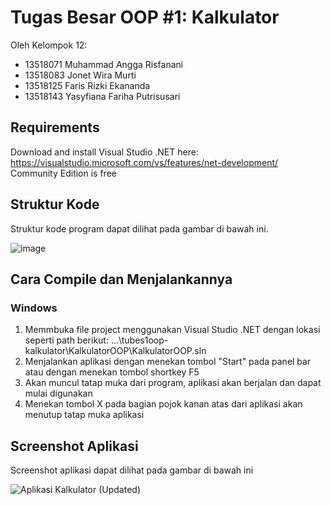 # Tugas Besar OOP #1: Kalkulator
Oleh Kelompok 12:
- 13518071 Muhammad Angga Risfanani
- 13518083 Jonet Wira Murti
- 13518125 Faris Rizki Ekananda
- 13518143 Yasyfiana Fariha Putrisusari

## Requirements
Download and install Visual Studio .NET here:
https://visualstudio.microsoft.com/vs/features/net-development/
Community Edition is free

## Struktur Kode
Struktur kode program dapat dilihat pada gambar di bawah ini.

![image](https://user-images.githubusercontent.com/54386098/77262185-dcaef780-6cc6-11ea-821c-c50cb8c09790.png)

## Cara Compile dan Menjalankannya
### Windows
1. Memmbuka file project menggunakan Visual Studio .NET dengan lokasi seperti path berikut: ...\tubes1oop-kalkulator\KalkulatorOOP\KalkulatorOOP.sln
2. Menjalankan aplikasi dengan menekan tombol "Start" pada panel bar atau dengan menekan tombol shortkey F5
3. Akan muncul tatap muka dari program, aplikasi akan berjalan dan dapat mulai digunakan
4. Menekan tombol X pada bagian pojok kanan atas dari aplikasi akan menutup tatap muka aplikasi

## Screenshot Aplikasi
Screenshot aplikasi dapat dilihat pada gambar di bawah ini

![Aplikasi Kalkulator (Updated)](https://user-images.githubusercontent.com/54386098/77263066-0ae20680-6cca-11ea-85eb-0a98d0386cfe.jpg)
